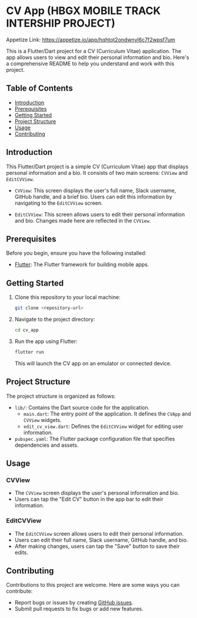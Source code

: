# CV App (HBGX MOBILE TRACK INTERSHIP PROJECT)

Appetize Link:
https://appetize.io/app/hqhtot2ondwnyl6c7f2wpsf7um

This is a Flutter/Dart project for a CV (Curriculum Vitae) application. The app allows users to view and edit their personal information and bio. Here's a comprehensive README to help you understand and work with this project.

## Table of Contents

- [Introduction](#introduction)
- [Prerequisites](#prerequisites)
- [Getting Started](#getting-started)
- [Project Structure](#project-structure)
- [Usage](#usage)
- [Contributing](#contributing)


## Introduction

This Flutter/Dart project is a simple CV (Curriculum Vitae) app that displays personal information and a bio. It consists of two main screens: `CVView` and `EditCVView`.

- `CVView`: This screen displays the user's full name, Slack username, GitHub handle, and a brief bio. Users can edit this information by navigating to the `EditCVView` screen.

- `EditCVView`: This screen allows users to edit their personal information and bio. Changes made here are reflected in the `CVView`.

## Prerequisites

Before you begin, ensure you have the following installed:

- [Flutter](https://flutter.dev/docs/get-started/install): The Flutter framework for building mobile apps.

## Getting Started

1. Clone this repository to your local machine:

   ```bash
   git clone <repository-url>
   ```

2. Navigate to the project directory:

   ```bash
   cd cv_app
   ```

3. Run the app using Flutter:

   ```bash
   flutter run
   ```

   This will launch the CV app on an emulator or connected device.

## Project Structure

The project structure is organized as follows:

- `lib/`: Contains the Dart source code for the application.
  - `main.dart`: The entry point of the application. It defines the `CVApp` and `CVView` widgets.
  - `edit_cv_view.dart`: Defines the `EditCVView` widget for editing user information.
- `pubspec.yaml`: The Flutter package configuration file that specifies dependencies and assets.

## Usage

### CVView

- The `CVView` screen displays the user's personal information and bio.
- Users can tap the "Edit CV" button in the app bar to edit their information.

### EditCVView

- The `EditCVView` screen allows users to edit their personal information.
- Users can edit their full name, Slack username, GitHub handle, and bio.
- After making changes, users can tap the "Save" button to save their edits.

## Contributing

Contributions to this project are welcome. Here are some ways you can contribute:

- Report bugs or issues by creating [GitHub issues](https://github.com/viewpossibilities/cv_app/issues).
- Submit pull requests to fix bugs or add new features.
